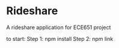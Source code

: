 # Rideshare
A rideshare application for ECE651 project

to start: 
Step 1: npm install
Step 2: npm link
